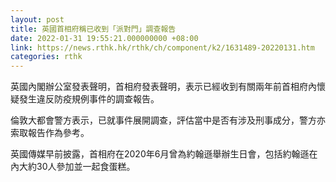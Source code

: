 ```yaml
---
layout: post
title: 英國首相府稱已收到「派對門」調查報告
date: 2022-01-31 19:55:21.000000000 +08:00
link: https://news.rthk.hk/rthk/ch/component/k2/1631489-20220131.htm
categories: rthk
---
```


英國內閣辦公室發表聲明，首相府發表聲明，表示已經收到有關兩年前首相府內懷疑發生違反防疫規例事件的調查報告。

倫敦大都會警方表示，已就事件展開調查，評估當中是否有涉及刑事成分，警方亦索取報告作為參考。

英國傳媒早前披露，首相府在2020年6月曾為約翰遜舉辦生日會，包括約翰遜在內大約30人參加並一起食蛋糕。
